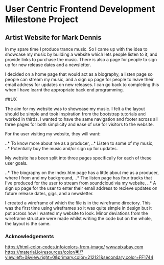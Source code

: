 # User Centric Frontend Development Milestone Project

## Artist Website for Mark Dennis

In my spare time I produce trance music. So I came up with the idea to showcase my music by building a website which lets people listen to it, and provide links to purchase the music. There is also a page for people to sign up for new release dates and a newsletter.

I decided on a home page that would act as a biography, a listen page so people can stream my music, and a sign up page for people to leave their email address for updates on new releases. I can go back to completing this when I have learnt the appropriate back end programming.

##UX

The aim for my website was to showcase my music. I felt a the layout should be simple and took inspiration from the bootstrap tutorials and worked in thirds. I wanted to have the same navigation and footer across all three pages for both simplicity and ease of use for visitors to the website.

For the user visiting my website, they will want:

  ..* To know more about me as a producer,
  ..* Listen to some of my music,
  ..* Potentially buy the music and/or sign up for updates.

My website has been split into three pages specifically for each of these user goals. 

  ..* The biography on the index.htm page has a little about me as a producer, where I from and my background,
  ..* The listen page has four tracks that I've produced for the user to stream from soundcloud via my website,
  ..* A sign up page for the user to enter their email address to recieve updates on future release dates, gigs, and a newsletter.

I created a wireframe of which the file is in the wireframe directory. This was the first time using wireframes so it was quite simple in design but it put across how I wanted my website to look. Minor deviations from the wireframe structure were made whilst writing the code but on the whole, the layout is the same.





### Acknowledgements
https://html-color-codes.info/colors-from-image/
www.pixabay.com
https://material.io/resources/color/#!/?view.left=0&view.right=0&primary.color=212121&secondary.color=FF1744
